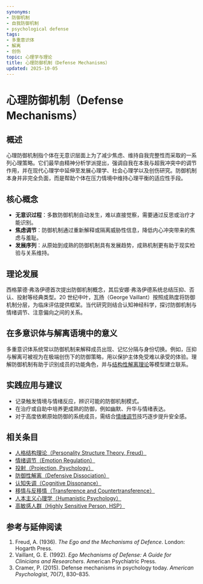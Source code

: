 ```yaml
---
synonyms:
- 防御机制
- 自我防御机制
- psychological defense
tags:
- 多重意识体
- 解离
- 创伤
topic: 心理学与理论
title: 心理防御机制（Defense Mechanisms）
updated: 2025-10-05
---
```


# 心理防御机制（Defense Mechanisms）

## 概述

心理防御机制指个体在无意识层面上为了减少焦虑、维持自我完整性而采取的一系列心理策略。它们最早由精神分析学派提出，强调自我在本我与超我冲突中的调节作用，并在现代心理学中延伸至发展心理学、社会心理学以及创伤研究。防御机制本身并非完全负面，而是帮助个体在压力情境中维持心理平衡的适应性手段。

## 核心概念

- **无意识过程**：多数防御机制自动发生，难以直接觉察，需要通过反思或治疗才能识别。
- **焦虑调节**：防御机制通过重新解释或隔离威胁性信息，降低内心冲突带来的焦虑与羞耻。
- **发展序列**：从原始到成熟的防御机制具有发展趋势，成熟机制更有助于现实检验与关系维持。

## 理论发展

西格蒙德·弗洛伊德首次提出防御机制概念，其后安娜·弗洛伊德系统总结压抑、否认、投射等经典类型。20 世纪中叶，瓦扬（George Vaillant）按照成熟度将防御机制分层，为临床评估提供框架。当代研究则结合认知神经科学，探讨防御机制与情绪调节、注意偏向之间的关系。

## 在多意识体与解离语境中的意义

多重意识体系统常以防御机制来解释成员出现、记忆分隔与身份切换。例如，压抑与解离可被视为在极端创伤下的防御策略，用以保护主体免受难以承受的体验。理解防御机制有助于识别成员的功能角色，并与[结构性解离理论](Structural-Dissociation-Theory.md)等模型建立联系。

## 实践应用与建议

- 记录触发情境与情绪反应，辨识可能的防御机制模式。
- 在治疗或自助中培养更成熟的防御，例如幽默、升华与情绪表达。
- 对于高度依赖原始防御的系统成员，需结合[情绪调节](Emotion-Regulation.md)技巧逐步提升安全感。

## 相关条目

- [人格结构理论（Personality Structure Theory, Freud）](Personality-Structure-Theory.md)
- [情绪调节（Emotion Regulation）](Emotion-Regulation.md)
- [投射（Projection, Psychology）](Projection-Psychology.md)
- [防御性解离（Defensive Dissociation）](Defensive-Dissociation.md)
- [认知失调（Cognitive Dissonance）](Cognitive-Dissonance.md)
- [移情与反移情（Transference and Countertransference）](Transference-Countertransference.md)
- [人本主义心理学（Humanistic Psychology）](Humanistic-Psychology.md)
- [高敏感人群（Highly Sensitive Person, HSP）](Highly-Sensitive-Person.md)

## 参考与延伸阅读

1. Freud, A. (1936). *The Ego and the Mechanisms of Defence*. London: Hogarth Press.
2. Vaillant, G. E. (1992). *Ego Mechanisms of Defense: A Guide for Clinicians and Researchers*. American Psychiatric Press.
3. Cramer, P. (2015). Defense mechanisms in psychology today. *American Psychologist*, 70(7), 830–835.
